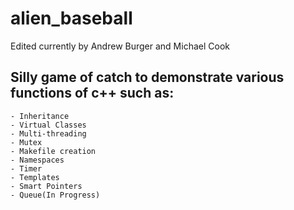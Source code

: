 # alien_baseball

Edited currently by Andrew Burger and Michael Cook

## Silly game of catch to demonstrate various functions of c++ such as:

	- Inheritance
	- Virtual Classes
	- Multi-threading
	- Mutex
	- Makefile creation
	- Namespaces
	- Timer
	- Templates
	- Smart Pointers
	- Queue(In Progress)
